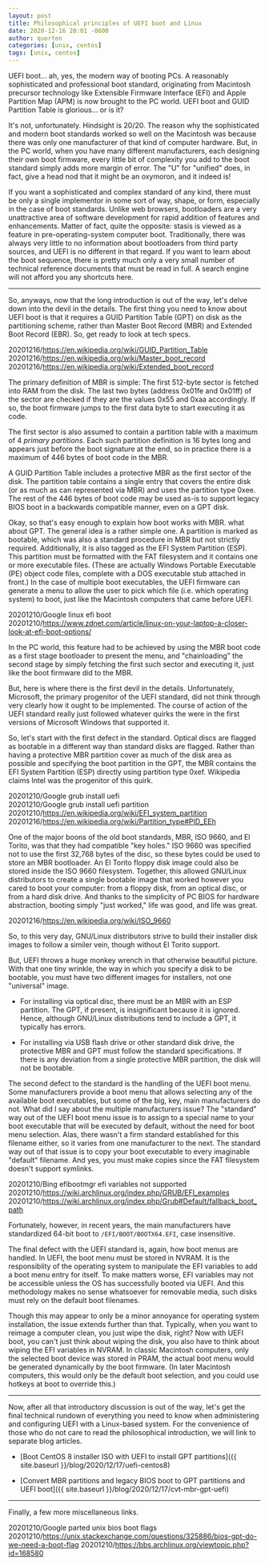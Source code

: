 ```yaml
---
layout: post
title: Philosophical principles of UEFI boot and Linux
date: 2020-12-16 20:01 -0600
author: quorten
categories: [unix, centos]
tags: [unix, centos]
---
```


UEFI boot... ah, yes, the modern way of booting PCs.  A reasonably
sophisticated and professional boot standard, originating from
Macintosh precursor technology like Extensible Firmware Interface
(EFI) and Apple Partition Map (APM) is now brought to the PC world.
UEFI boot and GUID Partition Table is glorious... or is it?

It's not, unfortunately.  Hindsight is 20/20.  The reason why the
sophisticated and modern boot standards worked so well on the
Macintosh was because there was only one manufacturer of that kind of
computer hardware.  But, in the PC world, when you have many different
manufacturers, each designing their own boot firmware, every little
bit of complexity you add to the boot standard simply adds more margin
of error.  The "U" for "unified" does, in fact, give a head nod that
it might be an oxymoron, and it indeed is!

If you want a sophisticated and complex standard of any kind, there
must be only a single implementor in some sort of way, shape, or form,
especially in the case of boot standards.  Unlike web browsers,
bootloaders are a very unattractive area of software development for
rapid addition of features and enhancements.  Matter of fact, quite
the opposite: stasis is viewed as a feature in pre-operating-system
computer boot.  Traditionally, there was always very little to no
information about bootloaders from third party sources, and UEFI is no
different in that regard.  If you want to learn about the boot
sequence, there is pretty much only a very small number of technical
reference documents that must be read in full.  A search engine will
not afford you any shortcuts here.

<!-- more -->

----------

So, anyways, now that the long introduction is out of the way, let's
delve down into the devil in the details.  The first thing you need to
know about UEFI boot is that it requires a GUID Partition Table (GPT)
on disk as the partitioning scheme, rather than Master Boot Record
(MBR) and Extended Boot Record (EBR).  So, get ready to look at tech
specs.

20201216/https://en.wikipedia.org/wiki/GUID_Partition_Table  
20201216/https://en.wikipedia.org/wiki/Master_boot_record  
20201216/https://en.wikipedia.org/wiki/Extended_boot_record

The primary definition of MBR is simple: The first 512-byte sector is
fetched into RAM from the disk.  The last two bytes (address 0x01fe
and 0x01ff) of the sector are checked if they are the values 0x55 and
0xaa accordingly.  If so, the boot firmware jumps to the first data
byte to start executing it as code.

The first sector is also assumed to contain a partition table with a
maximum of 4 _primary partitions_.  Each such partition definition is
16 bytes long and appears just before the boot signature at the end,
so in practice there is a maximum of 446 bytes of boot code in the
MBR.

A GUID Partition Table includes a protective MBR as the first sector
of the disk.  The partition table contains a single entry that covers
the entire disk (or as much as can represented via MBR) and uses the
partition type 0xee.  The rest of the 446 bytes of boot code may be
used as-is to support legacy BIOS boot in a backwards compatible
manner, even on a GPT disk.

Okay, so that's easy enough to explain how boot works with MBR. what
about GPT.  The general idea is a rather simple one.  A partition is
marked as bootable, which was also a standard procedure in MBR but not
strictly required.  Additionally, it is also tagged as the EFI System
Partition (ESP).  This partition must be formatted with the FAT
filesystem and it contains one or more executable files.  (These are
actually Windows Portable Executable (PE) object code files, complete
with a DOS executable stub attached in front.)  In the case of
multiple boot executables, the UEFI firmware can generate a menu to
allow the user to pick which file (i.e. which operating system) to
boot, just like the Macintosh computers that came before UEFI.

20201210/Google linux efi boot  
20201210/https://www.zdnet.com/article/linux-on-your-laptop-a-closer-look-at-efi-boot-options/

In the PC world, this feature had to be achieved by using the MBR boot
code as a first stage bootloader to present the menu, and
"chainloading" the second stage by simply fetching the first such
sector and executing it, just like the boot firmware did to the MBR.

But, here is where there is the first devil in the details.
Unfortunately, Microsoft, the primary progenitor of the UEFI standard,
did not think through very clearly how it ought to be implemented.
The course of action of the UEFI standard really just followed
whatever quirks the were in the first versions of Microsoft Windows
that supported it.

So, let's start with the first defect in the standard.  Optical discs
are flagged as bootable in a different way than standard disks are
flagged.  Rather than having a protective MBR partition cover as much
of the disk area as possible and specifying the boot partition in the
GPT, the MBR contains the EFI System Partition (ESP) directly using
partition type 0xef.  Wikipedia claims Intel was the progenitor of
this quirk.

20201210/Google grub install uefi  
20201210/Google grub install uefi partition  
20201210/https://en.wikipedia.org/wiki/EFI_system_partition  
20201216/https://en.wikipedia.org/wiki/Partition_type#PID_EEh

One of the major boons of the old boot standards, MBR, ISO 9660, and
El Torito, was that they had compatible "key holes."  ISO 9660 was
specified not to use the first 32,768 bytes of the disc, so these
bytes could be used to store an MBR bootloader.  An El Torito floppy
disk image could also be stored inside the ISO 9660 filesystem.
Together, this allowed GNU/Linux distributors to create a single
bootable image that worked however you cared to boot your computer:
from a floppy disk, from an optical disc, or from a hard disk drive.
And thanks to the simplicity of PC BIOS for hardware abstraction,
booting simply "just worked," life was good, and life was great.

20201216/https://en.wikipedia.org/wiki/ISO_9660

So, to this very day, GNU/Linux distributors strive to build their
installer disk images to follow a similer vein, though without El
Torito support.

But, UEFI throws a huge monkey wrench in that otherwise beautiful
picture.  With that one tiny wrinkle, the way in which you specify a
disk to be bootable, you must have two different images for
installers, not one "universal" image.

* For installing via optical disc, there must be an MBR with an ESP
  partition.  The GPT, if present, is insignificant because it is
  ignored.  Hence, although GNU/Linux distributions tend to include a
  GPT, it typically has errors.

* For installing via USB flash drive or other standard disk drive, the
  protective MBR and GPT must follow the standard specifications.  If
  there is any deviation from a single protective MBR partition, the
  disk will not be bootable.

The second defect to the standard is the handling of the UEFI boot
menu.  Some manufacturers provide a boot menu that allows selecting
any of the available boot executables, but some of the big, key, main
manufacturers do not.  What did I say about the multiple manufacturers
issue?  The "standard" way out of the UEFI boot menu issue is to
assign to a special name to your boot executable that will be executed
by default, without the need for boot menu selection.  Alas, there
wasn't a firm standard established for this filename either, so it
varies from one manufacturer to the next.  The standard way out of
that issue is to copy your boot executable to every imaginable
"default" filename.  And yes, you must make copies since the FAT
filesystem doesn't support symlinks.

20201210/Bing efibootmgr efi variables not supported  
20201210/https://wiki.archlinux.org/index.php/GRUB/EFI_examples  
20201210/https://wiki.archlinux.org/index.php/Grub#Default/fallback_boot_path

Fortunately, however, in recent years, the main manufacturers have
standardized 64-bit boot to `/EFI/BOOT/BOOTX64.EFI`, case insensitive.

The final defect with the UEFI standard is, again, how boot menus are
handled.  In UEFI, the boot menu must be stored in NVRAM.  It is the
responsiblity of the operating system to manipulate the EFI variables
to add a boot menu entry for itself.  To make matters worse, EFI
variables may not be accessible unless the OS has successfully booted
via UEFI.  And this methodology makes no sense whatsoever for
removable media, such disks must rely on the default boot filenames.

Though this may appear to only be a minor annoyance for operating
system installation, the issue extends further than that.  Typically,
when you want to reimage a computer clean, you just wipe the disk,
right?  Now with UEFI boot, you can't just think about wiping the
disk, you also have to think about wiping the EFI variables in NVRAM.
In classic Macintosh computers, only the selected boot device was
stored in PRAM, the actual boot menu would be generated dynamically by
the boot firmware.  (In later Macintosh computers, this would only be
the default boot selection, and you could use hotkeys at boot to
override this.)

----------

Now, after all that introductory discussion is out of the way, let's
get the final technical rundown of everything you need to know when
administering and configuring UEFI with a Linux-based system.  For the
convenience of those who do not care to read the philosophical
introduction, we will link to separate blog articles.

* [Boot CentOS 8 installer ISO with UEFI to install GPT partitions]({{
  site.baseurl }}/blog/2020/12/17/uefi-centos8)

* [Convert MBR partitions and legacy BIOS boot to GPT partitions and
  UEFI boot]({{ site.baseurl }}/blog/2020/12/17/cvt-mbr-gpt-uefi)

----------

Finally, a few more miscellaneous links.

20201210/Google parted unix bios boot flags  
20201210/https://unix.stackexchange.com/questions/325886/bios-gpt-do-we-need-a-boot-flag
20201210/https://bbs.archlinux.org/viewtopic.php?id=168580
